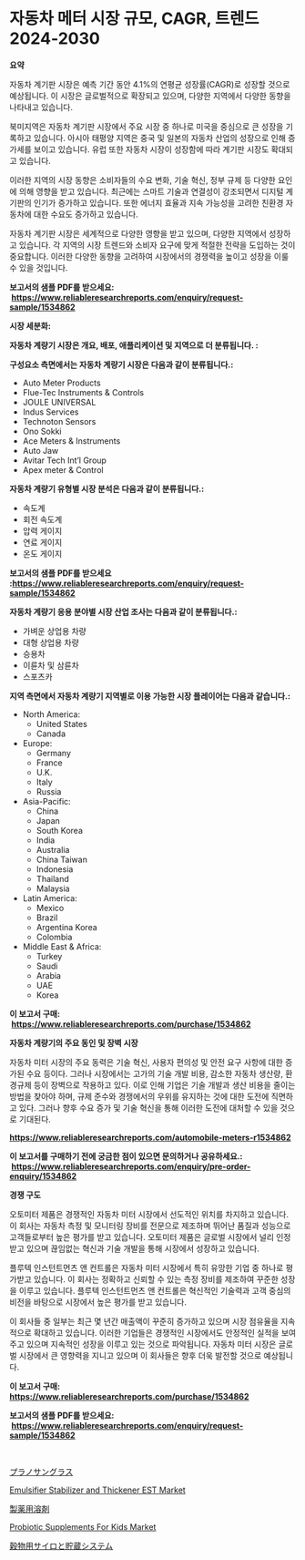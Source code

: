 <p><h1>자동차 메터 시장 규모, CAGR, 트렌드 2024-2030</h1></p><p><strong>요약</strong></p>
<p><p>자동차 계기판 시장은 예측 기간 동안 4.1%의 연평균 성장률(CAGR)로 성장할 것으로 예상됩니다. 이 시장은 글로벌적으로 확장되고 있으며, 다양한 지역에서 다양한 동향을 나타내고 있습니다.</p><p>북미지역은 자동차 계기판 시장에서 주요 시장 중 하나로 미국을 중심으로 큰 성장을 기록하고 있습니다. 아시아 태평양 지역은 중국 및 일본의 자동차 산업의 성장으로 인해 증가세를 보이고 있습니다. 유럽 또한 자동차 시장이 성장함에 따라 계기판 시장도 확대되고 있습니다.</p><p>이러한 지역의 시장 동향은 소비자들의 수요 변화, 기술 혁신, 정부 규제 등 다양한 요인에 의해 영향을 받고 있습니다. 최근에는 스마트 기술과 연결성이 강조되면서 디지털 계기판의 인기가 증가하고 있습니다. 또한 에너지 효율과 지속 가능성을 고려한 친환경 자동차에 대한 수요도 증가하고 있습니다.</p><p>자동차 계기판 시장은 세계적으로 다양한 영향을 받고 있으며, 다양한 지역에서 성장하고 있습니다. 각 지역의 시장 트렌드와 소비자 요구에 맞게 적절한 전략을 도입하는 것이 중요합니다. 이러한 다양한 동향을 고려하여 시장에서의 경쟁력을 높이고 성장을 이룰 수 있을 것입니다.</p></p>
<p><strong>보고서의 샘플 PDF를 받으세요: &nbsp;<a href="https://www.reliableresearchreports.com/enquiry/request-sample/1534862">https://www.reliableresearchreports.com/enquiry/request-sample/1534862</a></strong></p>
<p><strong>시장 세분화:</strong></p>
<p><strong> 자동차 계량기 시장은 개요, 배포, 애플리케이션 및 지역으로 더 분류됩니다. :</strong></p>
<p><strong>구성요소 측면에서는 자동차 계량기 시장은 다음과 같이 분류됩니다.:</strong></p>
<p><ul><li>Auto Meter Products</li><li>Flue-Tec Instruments & Controls</li><li>JOULE UNIVERSAL</li><li>Indus Services</li><li>Technoton Sensors</li><li>Ono Sokki</li><li>Ace Meters & Instruments</li><li>Auto Jaw</li><li>Avitar Tech Int’l Group</li><li>Apex meter & Control</li></ul></p>
<p><strong> 자동차 계량기 유형별 시장 분석은 다음과 같이 분류됩니다.:</strong></p>
<p><ul><li>속도계</li><li>회전 속도계</li><li>압력 게이지</li><li>연료 게이지</li><li>온도 게이지</li></ul></p>
<p><strong>보고서의 샘플 PDF를 받으세요 :<a href="https://www.reliableresearchreports.com/enquiry/request-sample/1534862">https://www.reliableresearchreports.com/enquiry/request-sample/1534862</a></strong></p>
<p><strong> 자동차 계량기 응용 분야별 시장 산업 조사는 다음과 같이 분류됩니다.:</strong></p>
<p><ul><li>가벼운 상업용 차량</li><li>대형 상업용 차량</li><li>승용차</li><li>이륜차 및 삼륜차</li><li>스포츠카</li></ul></p>
<p><strong>지역 측면에서 자동차 계량기 지역별로 이용 가능한 시장 플레이어는 다음과 같습니다.:</strong></p>
<p><ul>
    <li>
        North America:
        <ul>
            <li>United States</li>
            <li>Canada</li>
        </ul>
    </li>
    <li>
        Europe:
        <ul>
            <li>Germany</li>
            <li>France</li>
            <li>U.K.</li>
            <li>Italy</li>
            <li>Russia</li>
        </ul>
    </li>
    <li>
        Asia-Pacific:
        <ul>
            <li>China</li>
            <li>Japan</li>
            <li>South Korea</li>
            <li>India</li>
            <li>Australia</li>
            <li>China Taiwan</li>
            <li>Indonesia</li>
            <li>Thailand</li>
            <li>Malaysia</li>
        </ul>
    </li>
    <li>
        Latin America:
        <ul>
            <li>Mexico</li>
            <li>Brazil</li>
            <li>Argentina Korea</li>
            <li>Colombia</li>
        </ul>
    </li>
    <li>
        Middle East & Africa:
        <ul>
            <li>Turkey</li>
            <li>Saudi</li>
            <li>Arabia</li>
            <li>UAE</li>
            <li>Korea</li>
        </ul>
    </li>
    </ul></p>
<p><strong>이 보고서 구매: &nbsp;<a href="https://www.reliableresearchreports.com/purchase/1534862">https://www.reliableresearchreports.com/purchase/1534862</a></strong></p>
<p><strong>자동차 계량기의 주요 동인 및 장벽 시장</strong></p>
<p><p>자동차 미터 시장의 주요 동력은 기술 혁신, 사용자 편의성 및 안전 요구 사항에 대한 증가된 수요 등이다. 그러나 시장에서는 고가의 기술 개발 비용, 감소한 자동차 생산량, 환경규제 등이 장벽으로 작용하고 있다. 이로 인해 기업은 기술 개발과 생산 비용을 줄이는 방법을 찾아야 하며, 규제 준수와 경쟁에서의 우위를 유지하는 것에 대한 도전에 직면하고 있다. 그러나 향후 수요 증가 및 기술 혁신을 통해 이러한 도전에 대처할 수 있을 것으로 기대된다.</p></p>
<p><strong><a href="https://www.reliableresearchreports.com/automobile-meters-r1534862">https://www.reliableresearchreports.com/automobile-meters-r1534862</a></strong></p>
<p><strong>이 보고서를 구매하기 전에 궁금한 점이 있으면 문의하거나 공유하세요.: &nbsp;<a href="https://www.reliableresearchreports.com/enquiry/pre-order-enquiry/1534862">https://www.reliableresearchreports.com/enquiry/pre-order-enquiry/1534862</a></strong></p>
<p><strong>경쟁 구도</strong></p>
<p><p>오토미터 제품은 경쟁적인 자동차 미터 시장에서 선도적인 위치를 차지하고 있습니다. 이 회사는 자동차 측정 및 모니터링 장비를 전문으로 제조하며 뛰어난 품질과 성능으로 고객들로부터 높은 평가를 받고 있습니다. 오토미터 제품은 글로벌 시장에서 널리 인정받고 있으며 끊임없는 혁신과 기술 개발을 통해 시장에서 성장하고 있습니다.</p><p>플루텍 인스턴트먼츠 앤 컨트롤은 자동차 미터 시장에서 특히 유망한 기업 중 하나로 평가받고 있습니다. 이 회사는 정확하고 신뢰할 수 있는 측정 장비를 제조하여 꾸준한 성장을 이루고 있습니다. 플루텍 인스턴트먼츠 앤 컨트롤은 혁신적인 기술력과 고객 중심의 비전을 바탕으로 시장에서 높은 평가를 받고 있습니다.</p><p>이 회사들 중 일부는 최근 몇 년간 매출액이 꾸준히 증가하고 있으며 시장 점유율을 지속적으로 확대하고 있습니다. 이러한 기업들은 경쟁적인 시장에서도 안정적인 실적을 보여주고 있으며 지속적인 성장을 이루고 있는 것으로 파악됩니다. 자동차 미터 시장은 글로벌 시장에서 큰 영향력을 지니고 있으며 이 회사들은 향후 더욱 발전할 것으로 예상됩니다.</p></p>
<p><strong>이 보고서 구매: &nbsp; <a href="https://www.reliableresearchreports.com/purchase/1534862">https://www.reliableresearchreports.com/purchase/1534862</a></strong></p>
<p><strong>보고서의 샘플 PDF를 받으세요: &nbsp;<a href="https://www.reliableresearchreports.com/enquiry/request-sample/1534862">https://www.reliableresearchreports.com/enquiry/request-sample/1534862</a></strong><strong></strong></p>
<p>&nbsp;</p>
<p><p><a href="https://medium.com/@a.d.michael1/%E3%83%97%E3%83%A9%E3%83%8E%E3%82%B5%E3%83%B3%E3%82%B0%E3%83%A9%E3%82%B9%E5%B8%82%E5%A0%B4%E8%A6%8F%E6%A8%A1-%E5%B8%82%E5%A0%B4%E5%B1%95%E6%9C%9B%E3%81%A8%E5%B8%82%E5%A0%B4%E4%BA%88%E6%B8%AC-2024%E5%B9%B4%E3%81%8B%E3%82%892031%E5%B9%B4-9b15c8d81890">プラノサングラス</a></p><p><a href="https://github.com/pgtimber/Market-Research-Report-List-2/blob/main/emulsifier-stabilizer-and-thickener-est-market.md">Emulsifier Stabilizer and Thickener EST Market</a></p><p><a href="https://medium.com/@attyourniture/%E8%A3%BD%E8%96%AC%E7%94%A8%E6%BA%B6%E5%AA%92%E5%B8%82%E5%A0%B4%E8%A6%8F%E6%A8%A1-%E5%B8%82%E5%A0%B4%E5%B1%95%E6%9C%9B%E3%81%A8%E5%B8%82%E5%A0%B4%E4%BA%88%E6%B8%AC-2024%E5%B9%B4%E3%81%8B%E3%82%892031%E5%B9%B4-1c3a362e8788">製薬用溶剤</a></p><p><a href="https://github.com/lataunyatinikmelvin59ilbd0dv/Market-Research-Report-List-1/blob/main/probiotic-supplements-for-kids-market.md">Probiotic Supplements For Kids Market</a></p><p><a href="https://github.com/schmahlson/Market-Research-Report-List-1/blob/main/151059120049.md">穀物用サイロと貯蔵システム</a></p></p>